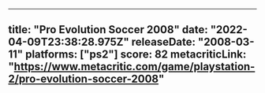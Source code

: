 
---
title: "Pro Evolution Soccer 2008"
date: "2022-04-09T23:38:28.975Z"
releaseDate: "2008-03-11"
platforms: ["ps2"]
score: 82
metacriticLink: "https://www.metacritic.com/game/playstation-2/pro-evolution-soccer-2008"
---
